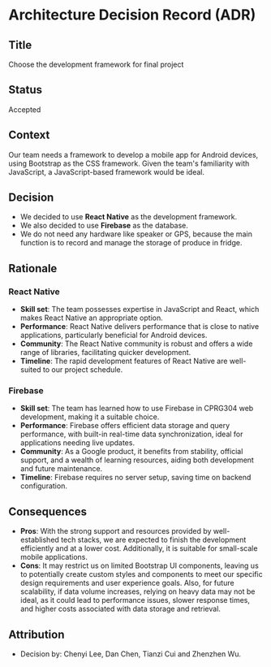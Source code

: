 # Architecture Decision Record (ADR)

## Title
Choose the development framework for final project

## Status
Accepted

## Context
Our team needs a framework to develop a mobile app for Android devices, using Bootstrap as the CSS framework. Given the team's familiarity with JavaScript, a JavaScript-based framework would be ideal.

## Decision
- We decided to use **React Native** as the development framework.
- We also decided to use **Firebase** as the database.
- We do not need any hardware like speaker or GPS, because the main function is to record and manage the storage of produce in fridge. 


## Rationale
### React Native
- **Skill set**: The team possesses expertise in JavaScript and React, which makes React Native an appropriate option.
- **Performance**: React Native delivers performance that is close to native applications, particularly beneficial for Android devices.
- **Community**: The React Native community is robust and offers a wide range of libraries, facilitating quicker development.
- **Timeline**: The rapid development features of React Native are well-suited to our project schedule.

### Firebase
- **Skill set**: The team has learned how to use Firebase in CPRG304 web development, making it a suitable choice.
- **Performance**: Firebase offers efficient data storage and query performance, with built-in real-time data synchronization, ideal for applications needing live updates. 
- **Community**: As a Google product, it benefits from stability, official support, and a wealth of learning resources, aiding both development and future maintenance.
- **Timeline**: Firebase requires no server setup, saving time on backend configuration. 
  
## Consequences
- **Pros**: With the strong support and resources provided by well-established tech stacks, we are expected to finish the development efficiently and at a lower cost. Additionally, it is suitable for small-scale mobile applications.
- **Cons**: It may restrict us on limited Bootstrap UI components, leaving us to potentially create custom styles and components to meet our specific design requirements and user experience goals. Also, for future scalability, if data volume increases, relying on heavy data may not be ideal, as it could lead to performance issues, slower response times, and higher costs associated with data storage and retrieval.

## Attribution
- Decision by: Chenyi Lee, Dan Chen, Tianzi Cui and Zhenzhen Wu.
